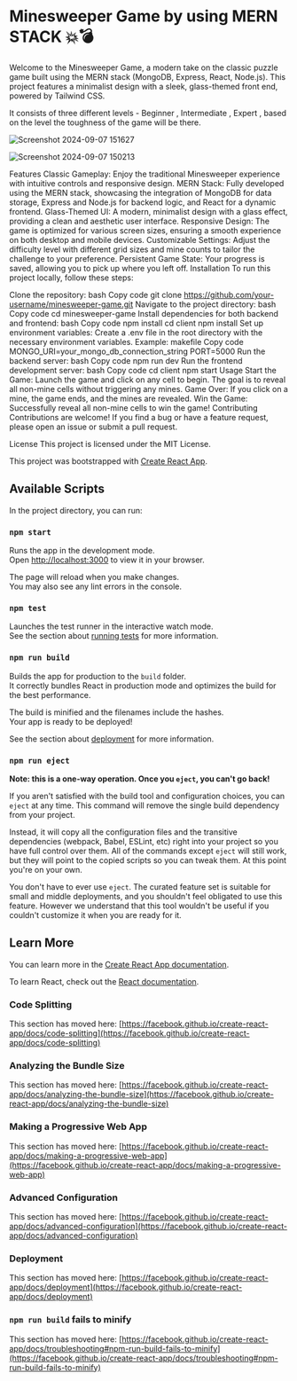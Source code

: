 # Minesweeper Game by using MERN STACK 💥💣


Welcome to the Minesweeper Game, a modern take on the classic puzzle game built using the MERN stack (MongoDB, Express, React, Node.js). This project features a minimalist design with a sleek, glass-themed front end, powered by Tailwind CSS.


It consists of three different levels - Beginner , Intermediate , Expert , based on the level the toughness of the game will be there.


![Screenshot 2024-09-07 151627](https://github.com/user-attachments/assets/879ea1c5-128c-4851-b9e9-cbb82bc313ba)




![Screenshot 2024-09-07 150213](https://github.com/user-attachments/assets/82d4a24f-9290-4d10-bb4f-97c7c65aaab4)




Features
Classic Gameplay: Enjoy the traditional Minesweeper experience with intuitive controls and responsive design.
MERN Stack: Fully developed using the MERN stack, showcasing the integration of MongoDB for data storage, Express and Node.js for backend logic, and React for a dynamic frontend.
Glass-Themed UI: A modern, minimalist design with a glass effect, providing a clean and aesthetic user interface.
Responsive Design: The game is optimized for various screen sizes, ensuring a smooth experience on both desktop and mobile devices.
Customizable Settings: Adjust the difficulty level with different grid sizes and mine counts to tailor the challenge to your preference.
Persistent Game State: Your progress is saved, allowing you to pick up where you left off.
Installation
To run this project locally, follow these steps:

Clone the repository:
bash
Copy code
git clone https://github.com/your-username/minesweeper-game.git
Navigate to the project directory:
bash
Copy code
cd minesweeper-game
Install dependencies for both backend and frontend:
bash
Copy code
npm install
cd client
npm install
Set up environment variables:
Create a .env file in the root directory with the necessary environment variables.
Example:
makefile
Copy code
MONGO_URI=your_mongo_db_connection_string
PORT=5000
Run the backend server:
bash
Copy code
npm run dev
Run the frontend development server:
bash
Copy code
cd client
npm start
Usage
Start the Game: Launch the game and click on any cell to begin. The goal is to reveal all non-mine cells without triggering any mines.
Game Over: If you click on a mine, the game ends, and the mines are revealed.
Win the Game: Successfully reveal all non-mine cells to win the game!
Contributing
Contributions are welcome! If you find a bug or have a feature request, please open an issue or submit a pull request.

License
This project is licensed under the MIT License.

This project was bootstrapped with [Create React App](https://github.com/facebook/create-react-app).

## Available Scripts

In the project directory, you can run:

### `npm start`

Runs the app in the development mode.\
Open [http://localhost:3000](http://localhost:3000) to view it in your browser.

The page will reload when you make changes.\
You may also see any lint errors in the console.

### `npm test`

Launches the test runner in the interactive watch mode.\
See the section about [running tests](https://facebook.github.io/create-react-app/docs/running-tests) for more information.

### `npm run build`

Builds the app for production to the `build` folder.\
It correctly bundles React in production mode and optimizes the build for the best performance.

The build is minified and the filenames include the hashes.\
Your app is ready to be deployed!

See the section about [deployment](https://facebook.github.io/create-react-app/docs/deployment) for more information.

### `npm run eject`

**Note: this is a one-way operation. Once you `eject`, you can't go back!**

If you aren't satisfied with the build tool and configuration choices, you can `eject` at any time. This command will remove the single build dependency from your project.

Instead, it will copy all the configuration files and the transitive dependencies (webpack, Babel, ESLint, etc) right into your project so you have full control over them. All of the commands except `eject` will still work, but they will point to the copied scripts so you can tweak them. At this point you're on your own.

You don't have to ever use `eject`. The curated feature set is suitable for small and middle deployments, and you shouldn't feel obligated to use this feature. However we understand that this tool wouldn't be useful if you couldn't customize it when you are ready for it.

## Learn More

You can learn more in the [Create React App documentation](https://facebook.github.io/create-react-app/docs/getting-started).

To learn React, check out the [React documentation](https://reactjs.org/).

### Code Splitting

This section has moved here: [https://facebook.github.io/create-react-app/docs/code-splitting](https://facebook.github.io/create-react-app/docs/code-splitting)

### Analyzing the Bundle Size

This section has moved here: [https://facebook.github.io/create-react-app/docs/analyzing-the-bundle-size](https://facebook.github.io/create-react-app/docs/analyzing-the-bundle-size)

### Making a Progressive Web App

This section has moved here: [https://facebook.github.io/create-react-app/docs/making-a-progressive-web-app](https://facebook.github.io/create-react-app/docs/making-a-progressive-web-app)

### Advanced Configuration

This section has moved here: [https://facebook.github.io/create-react-app/docs/advanced-configuration](https://facebook.github.io/create-react-app/docs/advanced-configuration)

### Deployment

This section has moved here: [https://facebook.github.io/create-react-app/docs/deployment](https://facebook.github.io/create-react-app/docs/deployment)

### `npm run build` fails to minify

This section has moved here: [https://facebook.github.io/create-react-app/docs/troubleshooting#npm-run-build-fails-to-minify](https://facebook.github.io/create-react-app/docs/troubleshooting#npm-run-build-fails-to-minify)
